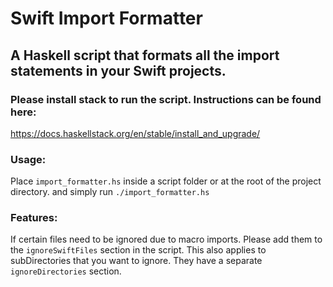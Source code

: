 # Swift Import Formatter
## A Haskell script that formats all the import statements in your Swift projects.

### Please install stack to run the script. Instructions can be found here:
https://docs.haskellstack.org/en/stable/install_and_upgrade/

### Usage:
Place `import_formatter.hs` inside a script folder or at the root of the project directory. and simply run `./import_formatter.hs`

### Features:
If certain files need to be ignored due to macro imports. Please add them to the `ignoreSwiftFiles` section in the script. This also applies to subDirectories that you want to ignore. They have a separate `ignoreDirectories` section.